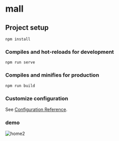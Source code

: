 # mall

## Project setup
```
npm install
```

### Compiles and hot-reloads for development
```
npm run serve
```

### Compiles and minifies for production
```
npm run build
```

### Customize configuration
See [Configuration Reference](https://cli.vuejs.org/config/).


### demo 
![home2](https://user-images.githubusercontent.com/17282233/112102306-6c0f1500-8b7e-11eb-899e-0a9643adcafb.gif)

